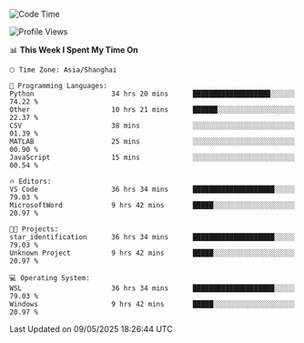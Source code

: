 <!--START_SECTION:waka-->
![Code Time](http://img.shields.io/badge/Code%20Time-2%2C796%20hrs-blue)

![Profile Views](http://img.shields.io/badge/Profile%20Views-0-blue)

📊 **This Week I Spent My Time On** 

```text
🕑︎ Time Zone: Asia/Shanghai

💬 Programming Languages: 
Python                   34 hrs 20 mins      ███████████████████░░░░░░   74.22 % 
Other                    10 hrs 21 mins      ██████░░░░░░░░░░░░░░░░░░░   22.37 % 
CSV                      38 mins             ░░░░░░░░░░░░░░░░░░░░░░░░░   01.39 % 
MATLAB                   25 mins             ░░░░░░░░░░░░░░░░░░░░░░░░░   00.90 % 
JavaScript               15 mins             ░░░░░░░░░░░░░░░░░░░░░░░░░   00.54 % 

🔥 Editors: 
VS Code                  36 hrs 34 mins      ████████████████████░░░░░   79.03 % 
MicrosoftWord            9 hrs 42 mins       █████░░░░░░░░░░░░░░░░░░░░   20.97 % 

🐱‍💻 Projects: 
star_identification      36 hrs 34 mins      ████████████████████░░░░░   79.03 % 
Unknown Project          9 hrs 42 mins       █████░░░░░░░░░░░░░░░░░░░░   20.97 % 

💻 Operating System: 
WSL                      36 hrs 34 mins      ████████████████████░░░░░   79.03 % 
Windows                  9 hrs 42 mins       █████░░░░░░░░░░░░░░░░░░░░   20.97 % 
```


 Last Updated on 09/05/2025 18:26:44 UTC
<!--END_SECTION:waka-->